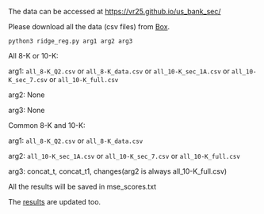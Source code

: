 The data can be accessed at https://vr25.github.io/us_bank_sec/

Please download all the data (csv files) from [Box](https://rpi.box.com/s/wiofkzqvin7hplraolan5lnt05fgduo6).

```python3 ridge_reg.py arg1 arg2 arg3```

All 8-K or 10-K:

arg1: ```all_8-K_Q2.csv``` or ```all_8-K_data.csv``` or ```all_10-K_sec_1A.csv``` or ```all_10-K_sec_7.csv``` or ```all_10-K_full.csv```

arg2: None

arg3: None


Common 8-K and 10-K:

arg1: ```all_8-K_Q2.csv``` or ```all_8-K_data.csv```

arg2: ```all_10-K_sec_1A.csv``` or ```all_10-K_sec_7.csv``` or ```all_10-K_full.csv```

arg3: concat_t, concat_t1, changes(arg2 is always all_10-K_full.csv)


All the results will be saved in mse_scores.txt


The [results](https://docs.google.com/spreadsheets/d/17ixZNnsLHj0JHHOL2UrT7-I560pL8mA_34mnQmIGcfs/edit?usp=sharing) are updated too.
